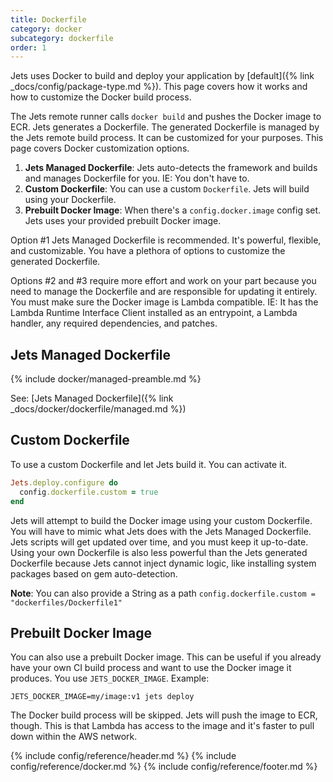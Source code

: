 ```yaml
---
title: Dockerfile
category: docker
subcategory: dockerfile
order: 1
---
```


Jets uses Docker to build and deploy your application by [default]({% link _docs/config/package-type.md %}). This page covers how it works and how to customize the Docker build process.

The Jets remote runner calls `docker build` and pushes the Docker image to ECR. Jets generates a Dockerfile. The generated Dockerfile is managed by the Jets remote build process. It can be customized for your purposes. This page covers Docker customization options.

1. **Jets Managed Dockerfile**: Jets auto-detects the framework and builds and manages Dockerfile for you. IE: You don't have to.
2. **Custom Dockerfile**: You can use a custom `Dockerfile`. Jets will build using your Dockerfile.
3. **Prebuilt Docker Image**: When there's a `config.docker.image` config set. Jets uses your provided prebuilt Docker image.

Option #1 Jets Managed Dockerfile is recommended. It's powerful, flexible, and customizable. You have a plethora of options to customize the generated Dockerfile.

Options #2 and #3 require more effort and work on your part because you need to manage the Dockerfile and are responsible for updating it entirely. You must make sure the Docker image is Lambda compatible. IE: It has the Lambda Runtime Interface Client installed as an entrypoint, a Lambda handler, any required dependencies, and patches.

## Jets Managed Dockerfile

{% include docker/managed-preamble.md %}

See: [Jets Managed Dockerfile]({% link _docs/docker/dockerfile/managed.md %})

## Custom Dockerfile

To use a custom Dockerfile and let Jets build it. You can activate it.

```ruby
Jets.deploy.configure do
  config.dockerfile.custom = true
end
```

Jets will attempt to build the Docker image using your custom Dockerfile. You will have to mimic what Jets does with the Jets Managed Dockerfile. Jets scripts will get updated over time, and you must keep it up-to-date. Using your own Dockerfile is also less powerful than the Jets generated Dockerfile because Jets cannot inject dynamic logic, like installing system packages based on gem auto-detection.

**Note**: You can also provide a String as a path `config.dockerfile.custom = "dockerfiles/Dockerfile1"`

## Prebuilt Docker Image

You can also use a prebuilt Docker image. This can be useful if you already have your own CI build process and want to use the Docker image it produces. You use `JETS_DOCKER_IMAGE`. Example:

    JETS_DOCKER_IMAGE=my/image:v1 jets deploy

The Docker build process will be skipped. Jets will push the image to ECR, though. This is that Lambda has access to the image and it's faster to pull down within the AWS network.

{% include config/reference/header.md %}
{% include config/reference/docker.md %}
{% include config/reference/footer.md %}

